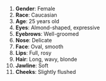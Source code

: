 1. **Gender**: Female
2. **Race**: Caucasian
3. **Age**: 25 years old
4. **Eyes**: Almond-shaped, expressive
5. **Eyebrows**: Well-groomed
6. **Nose**: Delicate
7. **Face**: Oval, smooth
8. **Lips**: Full, rosy
9. **Hair**: Long, wavy, blonde
10. **Jawline**: Soft
11. **Cheeks**: Slightly flushed
